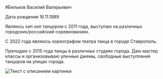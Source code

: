 #Бельков Василий Валерьевич

Дата рождения 16.11.1989

Являюсь хип хоп танцором с 2011 года, выступаю на различных городских/российский соревнованиях.

С 2022 года являюсь хореографом театра танца в городе Ставрополь. 

Преподаю с 2015 года танцы в различных студиях города. Даю мастер классы и организовываю уличные джемы, свободные выступления танцоров на улицах  города.

<image src="/images/picture.jpg" alt="Текст с описанием картинки">

